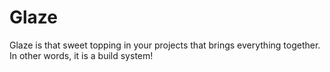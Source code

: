 # Glaze


Glaze is that sweet topping in your projects that brings everything together.
In other words, it is a build system! 


